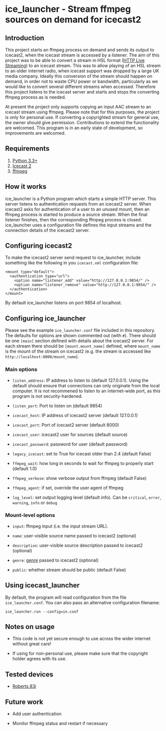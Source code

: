 # ice\_launcher - Stream ffmpeg sources on demand for icecast2

## Introduction
This project starts an ffmpeg process on demand and sends its output to icecast2, when the icecast stream is accessed by a listener.
The aim of this project was to be able to convert a stream in HSL format ([HTTP Live Streaming](https://en.wikipedia.org/wiki/HTTP_Live_Streaming)) to an icecast stream.
This was to allow playing of an HSL stream to an older internet radio, when icecast support was dropped by a large UK media company.
Ideally this conversion of the stream should happen on demand, in order not to waste CPU power or bandwidth, particularly as we would like to convert several different streams when accessed.
Therefore this project listens to the icecast server and starts and stops the converting ffmpeg process as is needed.

At present the project only supports copying an input AAC stream to an icecast stream using ffmpeg.
Please note that for this purposes, the project is only for personal use.
If converting a copyrighted stream for general use, the owner should give permission.
Contributions to extend the functionality are welcomed.
This program is in an early state of development, so improvements are welcomed.

## Requirements

1. [Python 3.3+](https://python.org/)
2. [Icecast 2](https://icecast.org/)
3. [ffmpeg](https://ffmpeg.org/)

## How it works

ice\_launcher is a Python program which starts a simple HTTP server.
This server listens to authentication requests from an icecast2 server.
When icecast2 asks for authentication of a user to an unused mount, then an ffmpeg process is started to produce a source stream.
When the final listener finishes, then the corresponding ffmpeg process is closed.
ice\_launcher uses a configuration file defines the input streams and the connection details of the icecast2 server.

## Configuring icecast2

To make the icecast2 server send request to ice\_launcher, include something like the following in you `icecast.xml` configuration file:

    <mount type="default">
      <authentication type="url">
        <option name="listener_add" value="http://127.0.0.1:9854/" />
        <option name="listener_remove" value="http://127.0.0.1:9854/" />
      </authentication>
    </mount>

By default ice\_launcher listens on port 9854 of localhost.

## Configuring ice\_launcher

Please see the example `ice_launcher.conf` file included in this repository.
The defaults for options are shown commented out (with `#`).
There should be one `[main]` section defined with details about the icecast2 server.
For each stream there should be `[mount.mount_name]` defined, where `mount_name` is the mount of the stream on icecast2 (e.g. the stream is accessed like `http://localhost:8000/mount_name`).

### Main options

* `listen_address`: IP address to listen to (default 127.0.0.1). Using the default should ensure that connections can only originate from the local computer. It is not recommened to listen to an internet-wide port, as this program is not security-hardened.

* `listen_port`: Port to listen on (default 9854)

* `icecast_host`: IP address of icecast2 server (default 127.0.0.1)

* `icecast_port`: Port of icecast2 server (default 8000)

* `icecast_user`: icecast2 user for sources (default source)

* `icecast_password`: password for user (default password)

* `legacy_icecast`: set to True for icecast older than 2.4 (default False)

* `ffmpeg_wait`: how long in seconds to wait for ffmpeg to properly start (default 1.0)

* `ffmpeg_verbose`: show verbose output from ffmpeg (default False)

* `ffmpeg_agent`: if set, override the user agent of ffmpeg

* `log_level`: set output logging level (default info). Can be `critical`, `error`, `warning`, `info` or `debug`

### Mount-level options

* `input`: ffmpeg input (i.e. the input stream URL).

* `name`: user-visible source name passed to icecast2 (optional)

* `description`: user-visible source description passed to icecast2 (optional)

* `genre`: [genre](https://dir.xiph.org/genres) passed to icecast2 (optional)

* `public`: whether stream should be public (default False)

## Using icecast\_launcher

By default, the program will read configuration from the file `ice_launcher.conf`.
You can also pass an alternative configuration filename:

    ice_launcher.run --config=in.conf

## Notes on usage

* This code is not yet secure enough to use across the wider internet without great care!

* If using for non-personal use, please make sure that the copyright holder agrees with its use.

## Tested devices

* [Roberts 83i](https://www.robertsradiotechnical.co.uk/productpage.aspx?pid=STREAM%2083i)

## Future work

* Add user authentication

* Monitor ffmpeg status and restart if necessary
